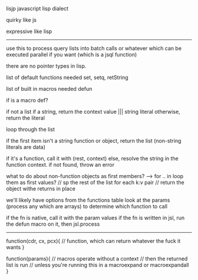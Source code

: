 lisjp javascript lisp dialect

quirky like js

expressive like lisp

---

use this to process query lists into batch calls or whatever
which can be executed parallel if you want (which is a jsql function)

there are no pointer types in lisp.


list of default functions needed
set, setq, retString


list of built in macros needed
defun


if is a macro def?


if not a list
if a string, return the context value ||| string literal
otherwise, return the literal

loop through the list

if the first item isn't a string function or object, return the list (non-string literals are data)

if it's a function, call it with (rest, context)
else, resolve the string in the function context. if not found, throw an error

what to do about non-function objects as first members?
--> for .. in loop them as first values?
	    // sp the rest of the list for each k:v pair
	    // return the object withe returns in place

we'll likely have options from the functions table
look at the params (process any which are arrays) to determine which function to call

if the fn is native, call it with the param values
if the fn is written in jsl, run the defun macro on it, then jsl.process


--------


function(cdr, cx, pcx){
// function, which can return whatever the fuck it wants
}

function(params){
// macros operate without a context
// then the returned list is run
// unless you're running this in a macroexpand or macroexpandall
}
